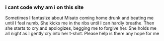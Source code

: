 ### i cant code why am i on this site

Sometimes I fantasize about Misato coming home drunk and beating me until I feel numb. She kicks me in the ribs until I can hardly breathe. Then she starts to cry and apologizes, begging me to forgive her. She holds me all night as I gently cry into her t-shirt. Please help is there any hope for me
